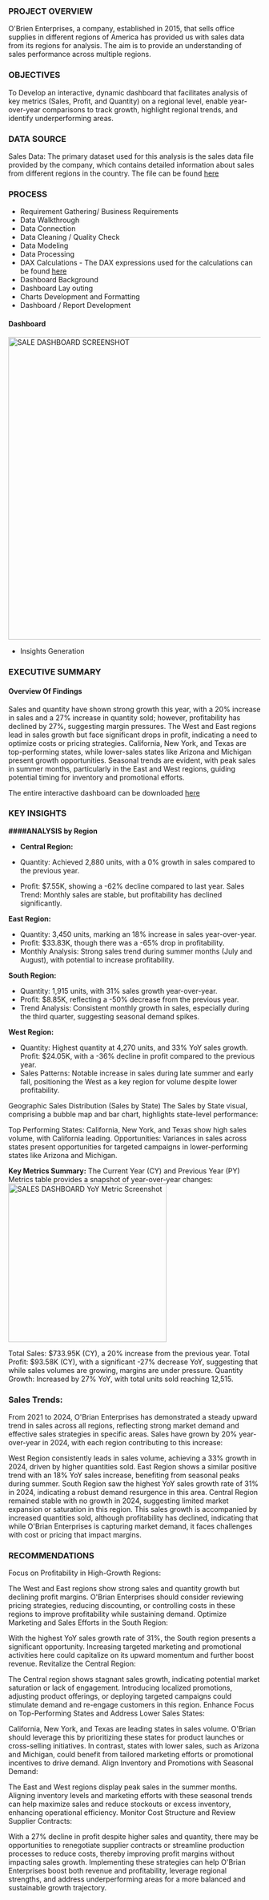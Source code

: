 ### PROJECT OVERVIEW
O'Brien Enterprises, a company, established in 2015, that sells office supplies in different regions of America has provided us with sales data from its regions for analysis. The aim is to provide an understanding of sales performance across multiple regions.

### OBJECTIVES
To Develop an interactive, dynamic dashboard that facilitates analysis of key metrics (Sales, Profit, and Quantity) on a regional level, enable year-over-year comparisons to track growth, highlight regional trends, and identify underperforming areas.

### DATA SOURCE
Sales Data: The primary dataset used for this analysis is the sales data file provided by the company, which contains detailed information about sales from different regions in the country. The file can be found [here](https://github.com/Yakubu-Moshood/O-Brein_Enterprises_Sales_Analysis_Dashboard/blob/main/Sales%20Overview%20Data.xlsx) 

### PROCESS
- Requirement Gathering/ Business Requirements
- Data Walkthrough
- Data Connection
- Data Cleaning / Quality Check
- Data Modeling
- Data Processing
- DAX Calculations - The DAX expressions used for the calculations can be found [here](https://github.com/Yakubu-Moshood/O-Brein_Enterprises_Sales_Analysis_Dashboard/blob/main/DAX_Expressions_used_in_O'Brein_Sales_Project.txt)
- Dashboard Background
- Dashboard Lay outing
- Charts Development and Formatting
- Dashboard / Report Development
#### Dashboard 
<img width="604" alt="SALE DASHBOARD SCREENSHOT" src="https://github.com/user-attachments/assets/a601694f-ecd6-4a90-b4f4-5355142714cc"> 

- Insights Generation

### EXECUTIVE SUMMARY
#### Overview Of Findings
Sales and quantity have shown strong growth this year, with a 20% increase in sales and a 27% increase in quantity sold; however, profitability has declined by 27%, suggesting margin pressures. The West and East regions lead in sales growth but face significant drops in profit, indicating a need to optimize costs or pricing strategies. California, New York, and Texas are top-performing states, while lower-sales states like Arizona and Michigan present growth opportunities. Seasonal trends are evident, with peak sales in summer months, particularly in the East and West regions, guiding potential timing for inventory and promotional efforts.

The entire interactive dashboard can be downloaded [here](https://github.com/Yakubu-Moshood/O-Brein_Enterprises_Sales_Analysis_Dashboard/blob/main/O'BREIN%20SALES%20OVERVIEW%20DASHBOARD%20BY%20REGION%20BY%20REGION%20PROJECT.pbix)


### KEY INSIGHTS
**####ANALYSIS by Region**

- **Central Region:**

- Quantity: Achieved 2,880 units, with a 0% growth in sales compared to the previous year.
- Profit: $7.55K, showing a -62% decline compared to last year.
Sales Trend: Monthly sales are stable, but profitability has declined significantly.

**East Region:**

- Quantity: 3,450 units, marking an 18% increase in sales year-over-year.
- Profit: $33.83K, though there was a -65% drop in profitability.
- Monthly Analysis: Strong sales trend during summer months (July and August), with potential to increase profitability.

**South Region:**

- Quantity: 1,915 units, with 31% sales growth year-over-year.
- Profit: $8.85K, reflecting a -50% decrease from the previous year.
- Trend Analysis: Consistent monthly growth in sales, especially during the third quarter, suggesting seasonal demand spikes.

**West Region:**

- Quantity: Highest quantity at 4,270 units, and 33% YoY sales growth.
Profit: $24.05K, with a -36% decline in profit compared to the previous year.
- Sales Patterns: Notable increase in sales during late summer and early fall, positioning the West as a key region for volume despite lower profitability.
  
Geographic Sales Distribution (Sales by State) The Sales by State visual, comprising a bubble map and bar chart, highlights state-level performance:

Top Performing States: California, New York, and Texas show high sales volume, with California leading. Opportunities: Variances in sales across states present opportunities for targeted campaigns in lower-performing states like Arizona and Michigan.

**Key Metrics Summary:** 
The Current Year (CY) and Previous Year (PY) Metrics table provides a snapshot of year-over-year changes:
<img width="316" alt="SALES DASHBOARD YoY Metric Screenshot" src="https://github.com/user-attachments/assets/6817a263-4770-43bb-90c8-eb77bf3ac9db">


Total Sales: $733.95K (CY), a 20% increase from the previous year. Total Profit: $93.58K (CY), with a significant -27% decrease YoY, suggesting that while sales volumes are growing, margins are under pressure. Quantity Growth: Increased by 27% YoY, with total units sold reaching 12,515.

### Sales Trends:
From 2021 to 2024, O'Brian Enterprises has demonstrated a steady upward trend in sales across all regions, reflecting strong market demand and effective sales strategies in specific areas. Sales have grown by 20% year-over-year in 2024, with each region contributing to this increase:

West Region consistently leads in sales volume, achieving a 33% growth in 2024, driven by higher quantities sold.
East Region shows a similar positive trend with an 18% YoY sales increase, benefiting from seasonal peaks during summer.
South Region saw the highest YoY sales growth rate of 31% in 2024, indicating a robust demand resurgence in this area.
Central Region remained stable with no growth in 2024, suggesting limited market expansion or saturation in this region.
This sales growth is accompanied by increased quantities sold, although profitability has declined, indicating that while O'Brian Enterprises is capturing market demand, it faces challenges with cost or pricing that impact margins.



### RECOMMENDATIONS
Focus on Profitability in High-Growth Regions:

The West and East regions show strong sales and quantity growth but declining profit margins. O'Brian Enterprises should consider reviewing pricing strategies, reducing discounting, or controlling costs in these regions to improve profitability while sustaining demand.
Optimize Marketing and Sales Efforts in the South Region:

With the highest YoY sales growth rate of 31%, the South region presents a significant opportunity. Increasing targeted marketing and promotional activities here could capitalize on its upward momentum and further boost revenue.
Revitalize the Central Region:

The Central region shows stagnant sales growth, indicating potential market saturation or lack of engagement. Introducing localized promotions, adjusting product offerings, or deploying targeted campaigns could stimulate demand and re-engage customers in this region.
Enhance Focus on Top-Performing States and Address Lower Sales States:

California, New York, and Texas are leading states in sales volume. O'Brian should leverage this by prioritizing these states for product launches or cross-selling initiatives. In contrast, states with lower sales, such as Arizona and Michigan, could benefit from tailored marketing efforts or promotional incentives to drive demand.
Align Inventory and Promotions with Seasonal Demand:

The East and West regions display peak sales in the summer months. Aligning inventory levels and marketing efforts with these seasonal trends can help maximize sales and reduce stockouts or excess inventory, enhancing operational efficiency.
Monitor Cost Structure and Review Supplier Contracts:

With a 27% decline in profit despite higher sales and quantity, there may be opportunities to renegotiate supplier contracts or streamline production processes to reduce costs, thereby improving profit margins without impacting sales growth.
Implementing these strategies can help O'Brian Enterprises boost both revenue and profitability, leverage regional strengths, and address underperforming areas for a more balanced and sustainable growth trajectory.
